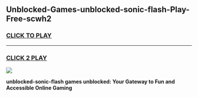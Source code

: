 
## Unblocked-Games-unblocked-sonic-flash-Play-Free-scwh2
<h3>
<a href="https://premium76.site?title=unblocked-sonic-flash&ref=21A">CLICK TO PLAY</a></h3>
<hr>

<h3>
<a href="https://premium76.site?title=unblocked-sonic-flash&ref=21A">CLICK 2 PLAY</a>
  
</h3>

<a href="https://premium76.site?title=unblocked-sonic-flash&ref=21A"><img src="https://clearcache.store/games.png"></a>


**unblocked-sonic-flash games unblocked: Your Gateway to Fun and Accessible Online Gaming**
